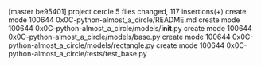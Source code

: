 [master be95401] project cercle
 5 files changed, 117 insertions(+)
 create mode 100644 0x0C-python-almost_a_circle/README.md
 create mode 100644 0x0C-python-almost_a_circle/models/__init__.py
 create mode 100644 0x0C-python-almost_a_circle/models/base.py
 create mode 100644 0x0C-python-almost_a_circle/models/rectangle.py
 create mode 100644 0x0C-python-almost_a_circle/tests/test_base.py
